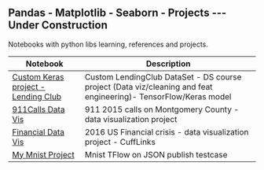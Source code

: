 <h2>Pandas - Matplotlib - Seaborn - Projects --- Under Construction</h2>
<p>Notebooks with python libs learning, references and projects.</p>
<table>
<thead>
<tr>
<th>Notebook</th>
<th>Description</th>
</tr>
</thead>
<tbody>
<tr>
<td><a href="https://github.com/OckerGui/DataScience/blob/master/Custom_Keras_API_Project_Exercise.ipynb" rel="nofollow">Custom Keras project - Lending Club</a></td>
<td>Custom LendingClub DataSet - DS course project (Data viz/cleaning and feat engineering)- TensorFlow/Keras model</td>
</tr>
<tr>
<td><a href="https://github.com/OckerGui/DataScience/blob/master/DataVis/911CallsDataProject.ipynb" rel="nofollow">911Calls Data Vis</a></td>
<td>911 2015 calls on Montgomery County - data visualization project</td>
</tr>
<tr>
<td><a href="https://github.com/OckerGui/DataScience/blob/master/DataVis/FinancalCrisis2016Project.ipynb" rel="nofollow">Financial Data Vis</a></td>
<td>2016 US Financial crisis - data visualization project - CuffLinks</td>
</tr>
<tr>
<td><a href="https://ockergui.github.io/DataScience/DataVis/mnist.html">My Mnist Project</a></td>
<td>Mnist TFlow on JSON publish testcase</td>
</tr>
</tbody>
</table>
